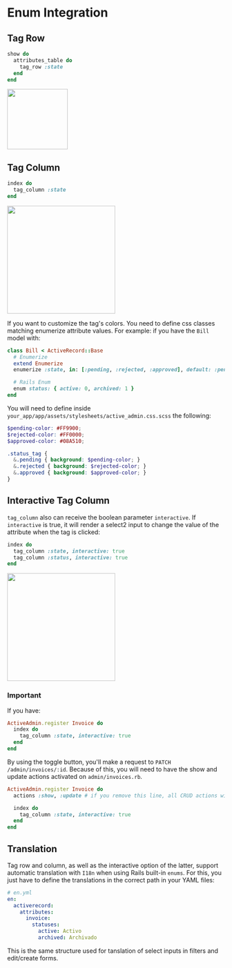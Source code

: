 # Enum Integration

## Tag Row

```ruby
show do
  attributes_table do
    tag_row :state
  end
end
```

<img src="./images/enumerize-tag-row.png" height="140" />

## Tag Column

```ruby
index do
  tag_column :state
end
```

<img src="./images/enumerize-tag-column.png" height="250" />

If you want to customize the tag's colors. You need to define css classes matching enumerize attribute values. For example: if you have the `Bill` model with:

```ruby
class Bill < ActiveRecord::Base
  # Enumerize
  extend Enumerize
  enumerize :state, in: [:pending, :rejected, :approved], default: :pending

  # Rails Enum
  enum status: { active: 0, archived: 1 }
end
```

You will need to define inside `your_app/app/assets/stylesheets/active_admin.css.scss` the following:

```scss
$pending-color: #FF9900;
$rejected-color: #FF0000;
$approved-color: #08A510;

.status_tag {
  &.pending { background: $pending-color; }
  &.rejected { background: $rejected-color; }
  &.approved { background: $approved-color; }
}
```

## Interactive Tag Column

`tag_column` also can receive the boolean parameter `interactive`. If `interactive` is true, it will render a select2 input to change the value of the attribute when the tag is clicked:

```ruby
index do
  tag_column :state, interactive: true
  tag_column :status, interactive: true
end
```

<img src="./images/enumerize-interactive-tag-column.gif" height="250" />

### Important

If you have:

```ruby
ActiveAdmin.register Invoice do
  index do
    tag_column :state, interactive: true
  end
end
```

By using the toggle button, you'll make a request to `PATCH /admin/invoices/:id`. Because of this, you will need to have the show and update actions activated on `admin/invoices.rb`.

```ruby
ActiveAdmin.register Invoice do
  actions :show, :update # if you remove this line, all CRUD actions will be enabled. So, don't do something like this: `actions :index` or the interactive feature won't work.

  index do
    tag_column :state, interactive: true
  end
end
```

## Translation

Tag row and column, as well as the interactive option of the latter, support automatic translation with `I18n` when using Rails built-in `enums`. For this, you just have to define the translations in the correct path in your YAML files:

```yaml
# en.yml
en:
  activerecord:
    attributes:
      invoice:
        statuses:
          active: Activo
          archived: Archivado
```

This is the same structure used for tanslation of select inputs in filters and edit/create forms.
